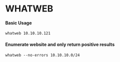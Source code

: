 # WHATWEB

#### Basic Usage

```
whatweb 10.10.10.121
```

#### Enumerate website and only return positive results

```
whatweb --no-errors 10.10.10.0/24
```
